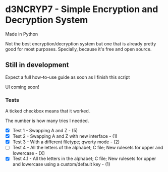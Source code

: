 # d3NCRYP7 - Simple Encryption and Decryption System
Made in Python

Not the best encryption/decryption system but one that is already pretty good for most purposes. Specially, because it's free and open source.

## Still in development
Expect a full how-to-use guide as soon as I finish this script

UI coming soon!

### Tests
A ticked checkbox means that it worked.

The number is how many tries I needed.

- [X] Test 1 - Swapping A and Z - (5)
- [X] Test 2 - Swapping A and Z with new interface - (1)
- [X] Test 3 - With a different filetype; qwerty mode - (2)
- [ ] Test 4 - All the letters of the alphabet; C file; New rulesets for upper and lowercase - (X)
- [X] Test 4.1 - All the letters in the alphabet; C file; New rulesets for upper and lowercase using a custom/default key - (1)